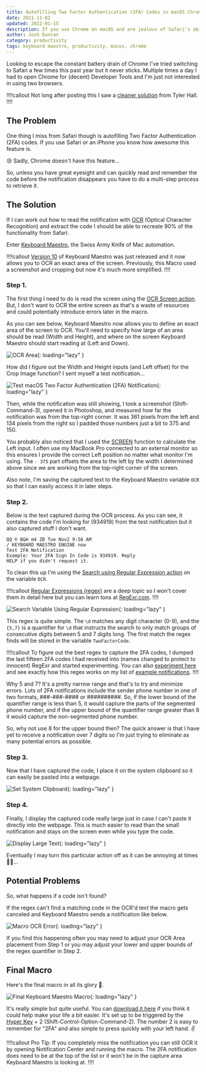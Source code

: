 ```yaml
---
title: Autofilling Two Factor Authentication (2FA) Codes in macOS Chrome
date: 2021-11-02
updated: 2022-01-15
description: If you use Chrome on macOS and are jealous of Safari's ability to autofill Two Factor Authentication (2FA) security codes checkout this sweet Keyboard Maestro macro.
author: Josh Duncan
category: productivity
tags: keyboard maestro, productivity, macos, chrome
---
```


Looking to escape the constant battery drain of Chrome I've tried switching to Safari a few times this past year but it never sticks. Multiple times a day I had to open Chrome for (decent) Developer Tools and I'm just not interested in using two browsers.

!!!!callout
Not long after posting this I saw a <a href="https://tyler.io/a-better-way-to-copy-two-factor-codes-on-macos">cleaner solution</a> from Tyler Hall.
!!!!

## The Problem

One thing I miss from Safari though is autofilling Two Factor Authentication (2FA) codes. If you use Safari or an iPhone you know how awesome this feature is.

😢 Sadly, Chrome doesn't have this feature...

So, unless you have great eyesight and can quickly read and remember the code before the notification disappears you have to do a multi-step process to retrieve it.

## The Solution

If I can work out how to read the notification with [OCR](https://en.wikipedia.org/wiki/Optical_character_recognition) (Optical Character Recognition) and extract the code I should be able to recreate 90% of the functionality from Safari.

Enter [Keyboard Maestro](https://www.keyboardmaestro.com/main/), the Swiss Army Knife of Mac automation.

!!!!callout
[Version 10](https://www.stairways.com/press/2021-11-02) of Keyboard Maestro was just released and it now allows you to OCR an exact area of the screen. Previously, this Macro used a screenshot and cropping but now it's much more simplified.
!!!!

### Step 1.

The first thing I need to do is read the screen using the [OCR Screen action](https://wiki.keyboardmaestro.com/action/OCR_Image?redirect=1). But, I don't want to OCR the entire screen as that's a waste of resources and could potentially introduce errors later in the macro.

As you can see below, Keyboard Maestro now allows you to define an exact area of the screen to OCR. You'll need to specify how large of an area should be read (Width and Height), and where on the screen Keyboard Maestro should start reading at (Left and Down).

![OCR Area](/static/images/keyboard-maestro-2fa-step-1.png){: loading="lazy" }

How did I figure out the Width and Height inputs (and Left offset) for the Crop Image function? I sent myself a test notification...

![Test macOS Two Factor Authentication (2FA) Notification](/static/images/test-2fa-notification.png){: loading="lazy" }

Then, while the notification was still showing, I took a screenshot (Shift-Command-3), opened it in Photoshop, and measured how far the notification was from the top-right corner. It was 361 pixels from the left and 134 pixels from the right so I padded those numbers just a bit to 375 and 150.

You probably also noticed that I used the [SCREEN](https://wiki.keyboardmaestro.com/function/SCREEN?redirect=1) function to calculate the Left input. I often use my MacBook Pro connected to an external monitor so this ensures I provide the correct Left position no matter what monitor I'm using. The `- 375` part offsets the area to the left by the width I determined above since we are working from the top-right corner of the screen.

Also note, I'm saving the captured text to the Keyboard Maestro variable `OCR` so that I can easily access it in later steps.

### Step 2.

Below is the text captured during the OCR process. As you can see, it contains the code I'm looking for (934919) from the test notification but it also captured stuff I don't want.

```
QQ © B&H m4 ZB Tue Nov2 9:56 AM
/ KEYBOARD MAESTRO ENGINE now
Test 2FA Notification
Example: Your 2FA Sign In Code is 934919. Reply
HELP if you didn't request it.
```

To clean this up I'm using the [Search using Regular Expression action](https://wiki.keyboardmaestro.com/action/Search_using_Regular_Expression?redirect=1) on the variable `OCR`.

!!!!callout
[Regular Expressions (regex)](https://en.wikipedia.org/wiki/Regular_expression) are a deep topic so I won't cover them in detail here but you can learn tons at [RegExr.com](https://regexr.com/).
!!!!

![Search Variable Using Regular Expression](/static/images/keyboard-maestro-2fa-step-2.png){: loading="lazy" }

This regex is quite simple. The `\d` matches any digit character (0-9), and the `{5,7}` is a quantifier for `\d` that instructs the search to only match groups of consecutive digits between 5 and 7 digits long. The first match the regex finds will be stored in the variable `TwoFactorCode`.

!!!!callout
To figure out the best regex to capture the 2FA codes, I dumped the last fifteen 2FA codes I had received into (names changed to protect to innocent) RegExr and started experimenting. You can also [experiment here](https://regexr.com/68lnv) and see exactly how this regex works on my list of [example notifications](/static/downloads/sample-2fa-codes.txt).
!!!!

Why 5 and 7? It's a pretty narrow range and that's to try and minimize errors. Lots of 2FA notifications include the sender phone number in one of two formats, ###-###-#### or ##########. So, if the lower bound of the quantifier range is less than 5, it would capture the parts of the segmented phone number, and if the upper bound of the quantifier range greater than 8 it would capture the non-segmented phone number.

So, why not use 8 for the upper bound then? The quick answer is that I have yet to receive a notification over 7 digits so I'm just trying to eliminate as many potential errors as possible.

### Step 3.

Now that I have captured the code, I place it on the system clipboard so it can easily be pasted into a webpage.

![Set System Clipboard](/static/images/keyboard-maestro-2fa-step-3.png){: loading="lazy" }

### Step 4.

Finally, I display the captured code really large just in case I can't paste it directly into the webpage. This is much easier to read than the small notification and stays on the screen even while you type the code.

![Display Large Text](/static/images/keyboard-maestro-2fa-step-4.png){: loading="lazy" }

Eventually I may turn this particular action off as it can be annoying at times 🤷‍♂️...

## Potential Problems

So, what happens if a code isn't found?

If the regex can't find a matching code in the OCR'd text the macro gets canceled and Keyboard Maestro sends a notification like below.

![Macro OCR Error](/static/images/keyboard-maestro-2fa-error.png){: loading="lazy" }

If you find this happening often you may need to adjust your OCR Area placement from Step 1 or you may adjust your lower and upper bounds of the regex quantifier in Step 2.

## Final Macro

Here's the final macro in all its glory 🙌.

![Final Keyboard Maestro Macro](/static/images/keyboard-maestro-2fa-step-final.png){: loading="lazy" }

It's really simple but quite useful. You can [download it here](/static/downloads/OCR-macOS-2FA-Notification-Codes.kmmacros) if you think it could help make your life a bit easier. It's set up to be triggered by the [Hyper Key](https://brettterpstra.com/2017/06/15/a-hyper-key-with-karabiner-elements-full-instructions/) + 2 (Shift-Control-Option-Command-2). The number 2 is easy to remember for "2FA" and also simple to press quickly with your left hand. ✌️

!!!!callout
Pro Tip: If you completely miss the notification you can still OCR it by opening Notification Center and running the macro. The 2FA notification does need to be at the top of the list or it won't be in the capture area Keyboard Maestro is looking at.
!!!!